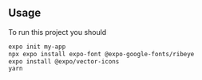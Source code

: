 ## Usage
To run this project you should
```sh
expo init my-app
npx expo install expo-font @expo-google-fonts/ribeye
expo install @expo/vector-icons
yarn
```
